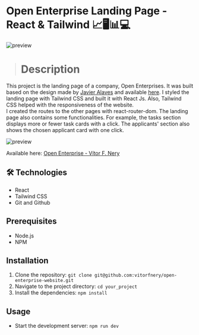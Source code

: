 # Open Enterprise Landing Page - React & Tailwind 📈🖥️📊💻

![preview](./.github/preview.gif)

> # Description 

This project is the landing page of a company, Open Enterprises. It was built based on the design made by [Javier Alaves](https://www.figma.com/@javi) and available [here](https://www.figma.com/community/file/839442424194047238).
I styled the landing page with Tailwind CSS and built it with React Js. Also, Tailwind CSS helped with the responsiveness of the website.   
I created the routes to the other pages with react-router-dom. The landing page also contains some functionalities. For example, the tasks section displays more or fewer task cards with a click. The applicants' section also shows the chosen applicant card with one click.

![preview](./.github/preview2.gif)

Available here: [Open Enterprise - Vítor F. Nery](https://open-enterprise-vitorfnery.netlify.app/)

## 🛠️ Technologies 

- React 
- Tailwind CSS
- Git and Github

## Prerequisites

- Node.js
- NPM

## Installation

1. Clone the repository: `git clone git@github.com:vitorfnery/open-enterprise-website.git`
2. Navigate to the project directory: `cd your_project`
3. Install the dependencies: `npm install`

## Usage

- Start the development server: `npm run dev`
